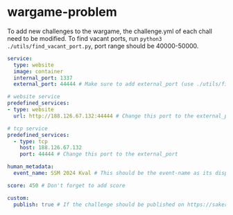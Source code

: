 # wargame-problem
To add new challenges to the wargame, the challenge.yml of each chall need to be modified. To find vacant ports, run `python3 ./utils/find_vacant_port.py`, port range should be 40000-50000.
```yml
service:
  type: website
  image: container
  internal_port: 1337
  external_port: 44444 # Make sure to add external_port (use ./utils/find_vacant_port.py to find a vacant port)

# website service
predefined_services:
- type: website
  url: http://188.126.67.132:44444 # Change this port to the external_port

# tcp service
predefined_services:
  - type: tcp
    host: 188.126.67.132
    port: 44444 # Change this port to the external_port

human_metadata:
  event_name: SSM 2024 Kval # This should be the event-name as its displayed on https://sakerhetssm.se/challenges

score: 450 # Don't forget to add score

custom:
  publish: true # If the challenge should be published on https://sakerhetssm.se/challenges
```